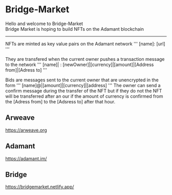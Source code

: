 # Bridge-Market
Hello and welcome to Bridge-Market<br>
Bridge Market is hoping to build NFTs on the Adamant blockchain
<hr>

NFTs are minted as key value pairs on the Adamant network
'''
[name]: [url]
'''

They are transfered when the current owner pushes a transaction message to the network
'''
[name]| : [newOwner]|[currency]|[amount]|[Address from]|[Adress to]
'''

Bids are messages sent to the current owner that are unencrypted in the form
'''
[name]@|[amount]|[currency]|[address]
'''
The owner can send a confirm message during the transfer of the NFT but if they do not the NFT will be transferred after an our if the amount of currency is confirmed from the [Adress from] to the [Adsress to] after that hour.
## Arweave

https://arweave.org

## Adamant

https://adamant.im/

## Bridge

https://bridgemarket.netlify.app/
